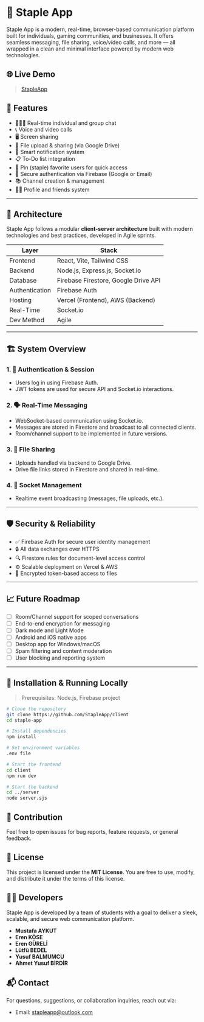 # 📎 Staple App

Staple App is a modern, real-time, browser-based communication platform built for individuals, gaming communities, and businesses. It offers seamless messaging, file sharing, voice/video calls, and more — all wrapped in a clean and minimal interface powered by modern web technologies.

## 🌐 Live Demo

> [StapleApp](https://web.stapleapp.com/)

## 📌 Features

- 🧑‍🤝‍🧑 Real-time individual and group chat
- 📞 Voice and video calls
- 🖥️ Screen sharing
- 📁 File upload & sharing (via Google Drive)
- 🔔 Smart notification system
- 📋 To-Do list integration
- 🧷 Pin (staple) favorite users for quick access
- 🔐 Secure authentication via Firebase (Google or Email)
- 📚 Channel creation & management
- 🧑‍💼 Profile and friends system

---

## 🧠 Architecture

Staple App follows a modular **client-server architecture** built with modern technologies and best practices, developed in Agile sprints.

| Layer          | Stack                                |
| -------------- | ------------------------------------ |
| Frontend       | React, Vite, Tailwind CSS            |
| Backend        | Node.js, Express.js, Socket.io       |
| Database       | Firebase Firestore, Google Drive API |
| Authentication | Firebase Auth                        |
| Hosting        | Vercel (Frontend), AWS (Backend)     |
| Real-Time      | Socket.io                            |
| Dev Method     | Agile                                |

---

## 🏗 System Overview

### 1. 🔐 Authentication & Session

- Users log in using Firebase Auth.
- JWT tokens are used for secure API and Socket.io interactions.

### 2. 🗣 Real-Time Messaging

- WebSocket-based communication using Socket.io.
- Messages are stored in Firestore and broadcast to all connected clients.
- Room/channel support to be implemented in future versions.

### 3. 📁 File Sharing

- Uploads handled via backend to Google Drive.
- Drive file links stored in Firestore and shared in real-time.

### 4. 📡 Socket Management

- Realtime event broadcasting (messages, file uploads, etc.).

---

## 🛡 Security & Reliability

- ✅ Firebase Auth for secure user identity management
- 🔒 All data exchanges over HTTPS
- 🔍 Firestore rules for document-level access control
- ⚙️ Scalable deployment on Vercel & AWS
- 🔑 Encrypted token-based access to files

---

## 📈 Future Roadmap

- [ ] Room/Channel support for scoped conversations
- [ ] End-to-end encryption for messaging
- [ ] Dark mode and Light Mode
- [ ] Android and iOS native apps
- [ ] Desktop app for Windows/macOS
- [ ] Spam filtering and content moderation
- [ ] User blocking and reporting system

---

## 🚀 Installation & Running Locally

> Prerequisites: Node.js, Firebase project

```bash
# Clone the repository
git clone https://github.com/StapleApp/client
cd staple-app

# Install dependencies
npm install

# Set environment variables
.env file

# Start the frontend
cd client
npm run dev

# Start the backend
cd ../server
node server.sjs
```

## 🤝 Contribution

Feel free to open issues for bug reports, feature requests, or general feedback.

## 📄 License

This project is licensed under the **MIT License**. You are free to use, modify, and distribute it under the terms of this license.

## 👨‍💻 Developers

Staple App is developed by a team of students with a goal to deliver a sleek, scalable, and secure web communication platform.

- **Mustafa AYKUT**
- **Eren KÖSE**
- **Eren GÜRELİ**
- **Lütfü BEDEL**
- **Yusuf BALMUMCU**
- **Ahmet Yusuf BİRDİR**

## 📬 Contact

For questions, suggestions, or collaboration inquiries, reach out via:

- Email: stapleapp@outlook.com
